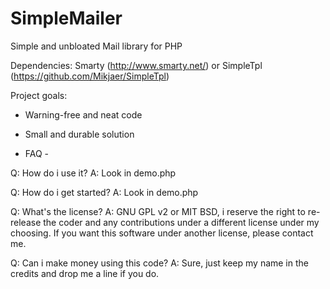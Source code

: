 # SimpleMailer
Simple and unbloated Mail library for PHP

Dependencies: Smarty (http://www.smarty.net/) or SimpleTpl (https://github.com/Mikjaer/SimpleTpl)

Project goals:

 - Warning-free and neat code
 - Small and durable solution

 - FAQ -

 Q: How do i use it? 
 A: Look in demo.php

 Q: How do i get started?
 A: Look in demo.php

 Q: What's the license?
 A: GNU GPL v2 or MIT BSD, i reserve the right to re-release the coder and any contributions under
    a different license under my choosing. If you want this software under another license, please contact me.

 Q: Can i make money using this code?
 A: Sure, just keep my name in the credits and drop me a line if you do.
